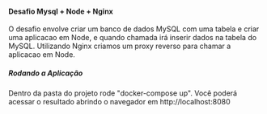 #### Desafio Mysql + Node + Nginx

O desafio envolve criar um banco de dados MySQL com uma tabela e criar uma aplicacao em Node, e quando chamada irá inserir dados na tabela do MySQL. Utilizando Nginx criamos um proxy reverso para chamar a aplicacao em Node.

##### Rodando a Aplicação

Dentro da pasta do projeto rode "docker-compose up". Você poderá acessar o resultado abrindo o navegador em http://localhost:8080
